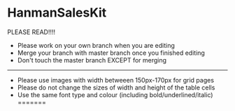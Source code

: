 HanmanSalesKit
==============

PLEASE READ!!!!

- Please work on your own branch when you are editing
- Merge your branch with master branch once you finished editing
- Don't touch the master branch EXCEPT for merging

***

- Please use images with width betweeen 150px-170px for grid pages
- Please do not change the sizes of width and height of the table cells
- Use the same font type and colour (including bold/underlined/italic)
=======
